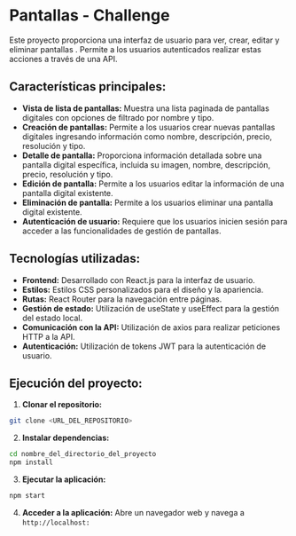 # Pantallas - Challenge

Este proyecto proporciona una interfaz de usuario para ver, crear, editar y eliminar pantallas . Permite a los usuarios autenticados realizar estas acciones a través de una API.

## Características principales:

- **Vista de lista de pantallas:** Muestra una lista paginada de pantallas digitales con opciones de filtrado por nombre y tipo.
- **Creación de pantallas:** Permite a los usuarios crear nuevas pantallas digitales ingresando información como nombre, descripción, precio, resolución y tipo.
- **Detalle de pantalla:** Proporciona información detallada sobre una pantalla digital específica, incluida su imagen, nombre, descripción, precio, resolución y tipo.
- **Edición de pantalla:** Permite a los usuarios editar la información de una pantalla digital existente.
- **Eliminación de pantalla:** Permite a los usuarios eliminar una pantalla digital existente.
- **Autenticación de usuario:** Requiere que los usuarios inicien sesión para acceder a las funcionalidades de gestión de pantallas.

## Tecnologías utilizadas:

- **Frontend:** Desarrollado con React.js para la interfaz de usuario.
- **Estilos:** Estilos CSS personalizados para el diseño y la apariencia.
- **Rutas:** React Router para la navegación entre páginas.
- **Gestión de estado:** Utilización de useState y useEffect para la gestión del estado local.
- **Comunicación con la API:** Utilización de axios para realizar peticiones HTTP a la API.
- **Autenticación:** Utilización de tokens JWT para la autenticación de usuario.

## Ejecución del proyecto:

1. **Clonar el repositorio:**

```bash
git clone <URL_DEL_REPOSITORIO>
```

2. **Instalar dependencias:**

```bash
cd nombre_del_directorio_del_proyecto
npm install
```

3. **Ejecutar la aplicación:**

```bash
npm start
```

4. **Acceder a la aplicación:**
   Abre un navegador web y navega a `http://localhost:`
